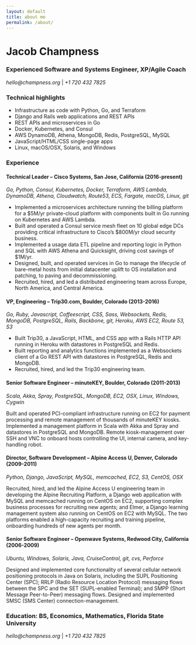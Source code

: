 ```yaml
---
layout: default
title: about me
permalink: /about/
---
```


# Jacob Champness

### Experienced Software and Systems Engineer, XP/Agile Coach

_hello@champness.org_ \| _+1 720 432 7825_


### Technical highlights

- Infrastructure as code with Python, Go, and Terraform
- Django and Rails web applications and REST APIs
- REST APIs and microservices in Go
- Docker, Kubernetes, and Consul
- AWS DynamoDB, Athena, MongoDB, Redis, PostgreSQL, MySQL
- JavaScript/HTML/CSS single-page apps
- Linux, macOS/OSX, Solaris, and Windows

### Experience

#### Technical Leader – Cisco Systems, San Jose, California (2016-present)

*Go, Python, Consul, Kubernetes, Docker, Terraform, AWS Lambda, DynamoDB, Athena, Cloudwatch, Route53, ECS, Fargate, macOS, Linux, git*

- Implemented a microservices architecture running the billing platform for a $5M/yr private-cloud platform with components built in Go running on Kubernetes and AWS Lambda. 
- Built and operated a Consul service mesh fleet on 10 global edge DCs providing critical infrastructure to Cisco’s $800M/yr cloud security business.
- Implemented a usage data ETL pipeline and reporting logic in Python and SQL with AWS Athena and Quicksight, driving cost savings of $1M/yr.
- Designed, built, and operated services in Go to manage the lifecycle of bare-metal hosts from initial datacenter uplift to OS installation and patching, to paving and decommissioning.
- Recruited, hired, and led a distributed engineering team across Europe, North America, and Central America.

#### VP, Engineering – Trip30.com, Boulder, Colorado (2013-2016)

*Go, Ruby, Javascript, Coffeescript, CSS, Sass, Websockets, Redis, MongoDB, PostgreSQL, Rails, Backbone, git, Heroku, AWS EC2, Route 53, S3*

- Built Trip30, a JavaScript, HTML, and CSS app with a Rails HTTP API running in Heroku with datastores in PostgreSQL and Redis.
- Built reporting and analytics functions implemented as a Websockets client of a Go REST API with datastores in PostgreSQL, Redis and MongoDB.
- Recruited, hired, and led the Trip30 engineering team.

#### Senior Software Engineer – minuteKEY, Boulder, Colorado (2011-2013)

*Scala, Akka, Spray, PostgreSQL, MongoDB, EC2, OSX, Linux, Windows, Cygwin*

Built and operated PCI-compliant infrastructure running on EC2 for payment processing and remote management of thousands of minuteKEY kiosks. Implemented a management platform in Scala with Akka and Spray and datastores in PostgreSQL and MongoDB. Remote kiosk-management over SSH and VNC to onboard hosts controlling the UI, internal camera, and key-handling robot.

#### Director, Software Development – Alpine Access U, Denver, Colorado (2009-2011)

*Python, Django, JavaScript, MySQL, memcached, EC2, S3, CentOS, OSX*

Recruited, hired, and led the Alpine Access U engineering team in developing the Alpine Recruiting Platform, a Django web application with MySQL and memcached running on CentOS on EC2, supporting complex business processes for recruiting new agents; and Elmer, a Django learning management system also running on CentOS on EC2 with MySQL.  The two platforms enabled a high-capacity recruiting and training pipeline, onboarding hundreds of new agents per month.

#### Senior Software Engineer – Openwave Systems, Redwood City, California (2006-2009)

*Ubuntu, Windows, Solaris, Java, CruiseControl, git, cvs, Perforce*

Designed and implemented core functionality of several cellular network positioning protocols in Java on Solaris, including the SUPL Positioning Center (SPC);  RRLP (Radio Resource Location Protocol) messaging flows between the SPC and the SET (SUPL-enabled Terminal); and SMPP (Short Message Peer-to-Peer) messaging flows. Designed and implemented SMSC (SMS Center) connection-management.

### Education: BS, Economics, Mathematics, Florida State University

_hello@champness.org_ \| _+1 720 432 7825_




